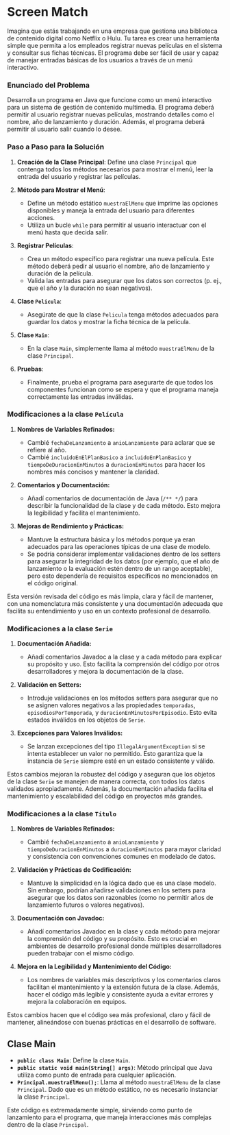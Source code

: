 # Screen Match
Imagina que estás trabajando en una empresa que gestiona una biblioteca de contenido digital como Netflix o Hulu. 
Tu tarea es crear una herramienta simple que permita a los empleados registrar nuevas películas en el sistema y consultar sus fichas técnicas. 
El programa debe ser fácil de usar y capaz de manejar entradas básicas de los usuarios a través de un menú interactivo.

### Enunciado del Problema
Desarrolla un programa en Java que funcione como un menú interactivo para un sistema de gestión de contenido multimedia. 
El programa deberá permitir al usuario registrar nuevas películas, mostrando detalles como el nombre, año de lanzamiento y duración. 
Además, el programa deberá permitir al usuario salir cuando lo desee.

### Paso a Paso para la Solución

1. **Creación de la Clase Principal**: Define una clase `Principal` que contenga todos los métodos necesarios para mostrar el menú, leer la entrada del usuario y
   registrar las películas.
   
3. **Método para Mostrar el Menú**:
   - Define un método estático `muestraElMenu` que imprime las opciones disponibles y maneja la entrada del usuario para diferentes acciones.
   - Utiliza un bucle `while` para permitir al usuario interactuar con el menú hasta que decida salir.

4. **Registrar Películas**:
   - Crea un método específico para registrar una nueva película. Este método deberá pedir al usuario el nombre, año de lanzamiento y duración de la película.
   - Valida las entradas para asegurar que los datos son correctos (p. ej., que el año y la duración no sean negativos).

5. **Clase `Pelicula`**:
   - Asegúrate de que la clase `Pelicula` tenga métodos adecuados para guardar los datos y mostrar la ficha técnica de la película.

6. **Clase `Main`**:
   - En la clase `Main`, simplemente llama al método `muestraElMenu` de la clase `Principal`.

7. **Pruebas**:
   - Finalmente, prueba el programa para asegurarte de que todos los componentes funcionan como se espera y que el programa maneja correctamente las entradas inválidas.
  
### Modificaciones a la clase `Película`

1. **Nombres de Variables Refinados:**
   - Cambié `fechaDeLanzamiento` a `anioLanzamiento` para aclarar que se refiere al año.
   - Cambié `incluidoEnElPlanBasico` a `incluidoEnPlanBasico` y `tiempoDeDuracionEnMinutos` a `duracionEnMinutos` para hacer los nombres más concisos y mantener la claridad.

2. **Comentarios y Documentación:**
   - Añadí comentarios de documentación de Java (`/** */`) para describir la funcionalidad de la clase y de cada método. Esto mejora la legibilidad y facilita el mantenimiento.

3. **Mejoras de Rendimiento y Prácticas:**
   - Mantuve la estructura básica y los métodos porque ya eran adecuados para las operaciones típicas de una clase de modelo.
   - Se podría considerar implementar validaciones dentro de los setters para asegurar la integridad de los datos
     (por ejemplo, que el año de lanzamiento o la evaluación estén dentro de un rango aceptable), pero esto dependería de requisitos específicos no mencionados en el código original.

Esta versión revisada del código es más limpia, clara y fácil de mantener, con una nomenclatura más consistente y una documentación adecuada que facilita 
su entendimiento y uso en un contexto profesional de desarrollo.

### Modificaciones a la clase `Serie`

1. **Documentación Añadida:**
   - Añadí comentarios Javadoc a la clase y a cada método para explicar su propósito y uso.
     Esto facilita la comprensión del código por otros desarrolladores y mejora la documentación de la clase.

2. **Validación en Setters:**
   - Introduje validaciones en los métodos setters para asegurar que no se asignen valores negativos a las propiedades
     `temporadas`, `episodiosPorTemporada`, y `duracionEnMinutosPorEpisodio`. Esto evita estados inválidos en los objetos de `Serie`.

3. **Excepciones para Valores Inválidos:**
   - Se lanzan excepciones del tipo `IllegalArgumentException` si se intenta establecer un valor no permitido.
     Esto garantiza que la instancia de `Serie` siempre esté en un estado consistente y válido.

Estos cambios mejoran la robustez del código y aseguran que los objetos de la clase `Serie` se manejen de manera correcta, 
con todos los datos validados apropiadamente. Además, la documentación añadida facilita el mantenimiento y escalabilidad del código en proyectos más grandes.

### Modificaciones a la clase `Título`

1. **Nombres de Variables Refinados:**
   - Cambié `fechaDeLanzamiento` a `anioLanzamiento` y `tiempoDeDuracionEnMinutos` a `duracionEnMinutos` para mayor claridad y consistencia con convenciones
     comunes en modelado de datos.

2. **Validación y Prácticas de Codificación:**
   - Mantuve la simplicidad en la lógica dado que es una clase modelo.
     Sin embargo, podrían añadirse validaciones en los setters para asegurar que los datos son razonables (como no permitir años de lanzamiento futuros o valores negativos).

3. **Documentación con Javadoc:**
   - Añadí comentarios Javadoc en la clase y cada método para mejorar la comprensión del código y su propósito.
     Esto es crucial en ambientes de desarrollo profesional donde múltiples desarrolladores pueden trabajar con el mismo código.

4. **Mejora en la Legibilidad y Mantenimiento del Código:**
   - Los nombres de variables más descriptivos y los comentarios claros facilitan el mantenimiento y la extensión futura de la clase.
     Además, hacer el código más legible y consistente ayuda a evitar errores y mejora la colaboración en equipos.

Estos cambios hacen que el código sea más profesional, claro y fácil de mantener, alineándose con buenas prácticas en el desarrollo de software.

## Clase Main

- **`public class Main`**: Define la clase `Main`.
- **`public static void main(String[] args)`**: Método principal que Java utiliza como punto de entrada para cualquier aplicación.
- **`Principal.muestraElMenu();`**: Llama al método `muestraElMenu` de la clase `Principal`. Dado que es un método estático, no es necesario instanciar la clase `Principal`.

Este código es extremadamente simple, sirviendo como punto de lanzamiento para el programa, que maneja interacciones más complejas dentro de la clase `Principal`.
